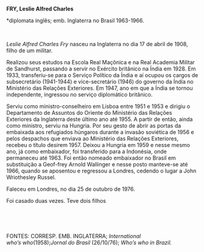 **FRY, Leslie Alfred Charles**

\*diplomata inglês; emb. Inglaterra no Brasil 1963-1966.

 

*Leslie Alfred Charles Fry* nasceu na Inglaterra no dia 17 de abril de
1908, filho de um militar.

Realizou seus estudos na Escola Real Maçônica e na Real Academia Militar
de Sandhurst, passando a servir no Exército britânico na Índia em 1928.
Em 1933, transferiu-se para o Serviço Político da Índia e aí ocupou os
cargos de subsecretário (1941-1944) e vice-secretário (1946) do governo
da Índia no Ministério das Relações Exteriores. Em 1947, ano em que a
Índia se tornou independente, ingressou no serviço diplomático
britânico.

Serviu como ministro-conselheiro em Lisboa entre 1951 e 1953 e dirigiu o
Departamento de Assuntos do Oriente do Ministério das Relações
Exteriores da Inglaterra deste último ano até 1955. A partir de então,
ainda como ministro, serviu na Hungria. Por seu gesto de abrir as portas
da embaixada aos refugiados húngaros durante a invasão soviética de 1956
e pelos despachos que enviava ao Ministério das Relações Exteriores,
recebeu o título de*sir*em 1957. Deixou a Hungria em 1959 e nesse mesmo
ano, já como embaixador, foi transferido para a Indonésia, onde
permaneceu até 1963. Foi então nomeado embaixador no Brasil em
substituição a Geof-frey Arnold Wallinger e nesse posto manteve-se até
1966, quando se aposentou e regressou a Londres, cedendo o lugar a John
Wriothesley Russel.

Faleceu em Londres, no dia 25 de outubro de 1976.

Foi casado duas vezes. Teve dois filhos

 

 

FONTES: CORRESP. EMB. INGLATERRA; *International
who’s* *who*(1958);*Jornal do Brasil* (26/10/76); *Who’s who in Brazil.*

 
